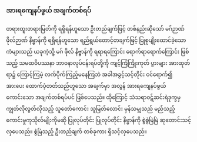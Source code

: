 ### အားရကျေနပ်ဖွယ် အချက်တစ်ရပ်

တရားထူးတရားမြတ်ကို ရရှိရန်ဟူသော ဦးတည်ချက်ဖြင့် တစ်နည်းဆိုသော် မဂ်ဉာဏ် ဖိုလ်ဉာဏ် နိဗ္ဗာန်ကို ရရှိရန်ဟူသော ရည်ရွယ်တောင့်တချက်ဖြင့် ပြုစုပျိုးထောင်ခဲ့သော ကံများသည် ယခုကဲ့သို့ မဂ် ဖိုလ် နိဗ္ဗာန်ကို ရရာရကြောင်း ရောက်ရာရောက်ကြောင်း ဖြစ်သည့် သမထဝိပဿနာ ဘာဝနာလုပ်ငန်းရပ်တို့ကို ကျင့်ကြံကြိုးကုတ် ပွားများ အားထုတ်ရာ၌ ကြောင့်ကြမဲ့ လက်ပိုက်ကြည့်မနေကြဘဲ အခါအခွင့်သင့်တိုင်း ဝင်ရောက်၍ အားပေး ထောက်ပံ့တတ်သည်ဟူသော အချက်မှာ အလွန် အားရကျေနပ်ဖွယ်ကောင်းသော အချက်တစ်ရပ်ပင် ဖြစ်ပေသည်။ 
ထိုကြောင့် သံသရာဝဋ်ဆင်းရဲဒုက္ခမှ ကျွတ်လိုလွတ်လိုသည့် သူတော်ကောင်း သူမြတ်လောင်း မှန်သမျှသည် မည်သည့် ကောင်းမှုကုသိုလ်မျိုးကိုမဆို ပြုလုပ်တိုင်း ပြုလုပ်တိုင်း နိဗ္ဗာန်ကို စွဲစွဲမြဲမြဲ ဆုတောင်းသင့်လှပေသည်။ 
စွဲမြဲသည့် ဦးတည်ချက် တစ်ခုကား ရှိသင့်လှပေသည်။
